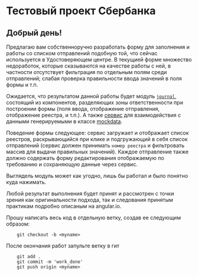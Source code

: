 # Тестовый проект Сбербанка

Добрый день!
---
Предлагаю вам собственноручно разработать форму для заполнения и работы со списком отправлений подобную той, что сейчас используется в Удостоверяющем центре. В текущией форме множество недоработок, которые сказываются на качестве работы с ней, в частности отсутствует фильтрация по отдельным полям среди отправлений; слабая проверка правильности ввода значений в поля формы и т.п.

Ожидается, что результатом данной работы будет модуль [`journal`](./src/app/journal/journal.module.ts), состоящий из компонентов, разделяющих зоны ответственности при построении формы (поля ввода, отображение отправления, отображение реестра, и т.п.). А также [сервис](./src/app/journal/dataservice.service.ts) для взаимодействия с данными генерируемыми в классе [mockdata](./src/app/mockdata.ts).

Поведение формы следующее: сервис загружает и отображает список реестров, раскрывающийся при клике и подгружающий в себя список отправлений (сервис должен принимать `номер реестра` и фильтровать массив для выдачи правильных значений). Каждое отправление также должно содержать форму редактирования отображаемую по требованию и сохраняющую данные через сервис.

Выглядель модуль может как угодно, лишь бы работал и было понятно куда нажимать.

Любой результат выполнения будет принят и рассмотрен с точки зрения как оригинальности подхода, так и следования принятым практикам подробно описаным на angular.io.

Прошу написать весь код в отдельную ветку, создав ее следующим образом:
``` 
    git checkout -b <myname> 
```
После окончания работ запульте ветку в гит
```
    git add .
    git commit -m 'work_done'
    git push origin <myname>
```

